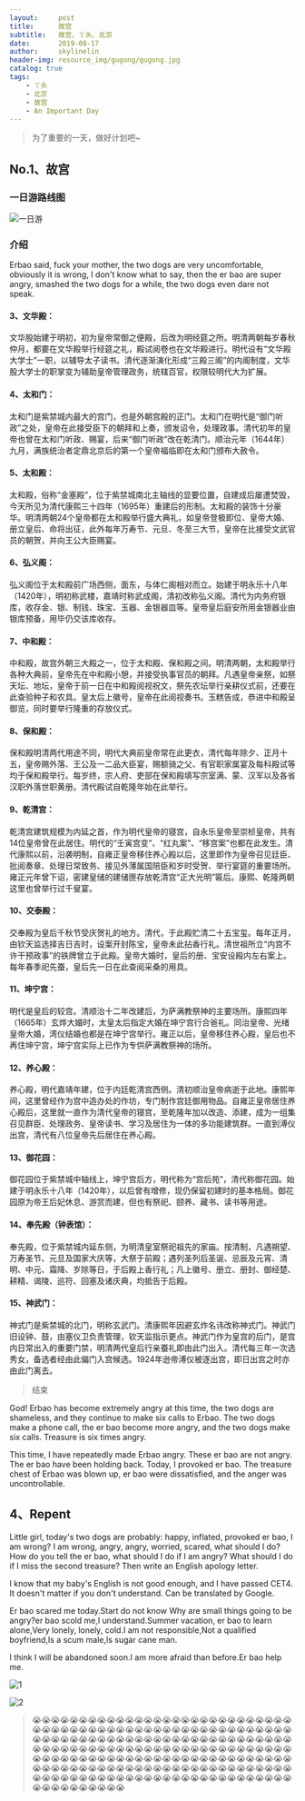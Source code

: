 ```yaml
---
layout:     post
title:      故宫
subtitle:   故宫、丫头、北京
date:       2019-08-17
author:     skylinelin
header-img: resource_img/gugong/gugong.jpg
catalog: true
tags:
    - 丫头
    - 北京
    - 故宫
    - An Important Day
---
```


> 为了重要的一天，做好计划吧~

## No.1、故宫

### 一日游路线图

![一日游](/resource_img/gugong/ggyl.png)

### 介绍

Erbao said, fuck your mother, the two dogs are very uncomfortable, obviously it is wrong, I don't know what to say, then the er bao are super angry, smashed the two dogs for a while, the two dogs even dare not speak.

#### 3、文华殿：

文华股始建于明初，初为皇帝常御之便殿，后改为明经筵之所。明清两朝每岁春秋仲月，都要在文华殿举行经筵之礼，殿试阅卷也在文华殿进行。明代设有“文华殿大学士”一职，以辅导太子读书。清代逐渐演化形成“三殿三阁”的内阁制度，文华股大学士的职掌变为辅助皇帝管理政务，统辖百官，权限较明代大为扩展。

#### 4、太和门：

太和门是紫禁城内最大的宫门，也是外朝宫殿的正门。太和门在明代是“御门听政”之处，皇帝在此接受臣下的朝拜和上奏，颁发诏令，处理政事。清代初年的皇帝也曾在太和门听政、赐宴，后来“御门听政”改在乾清门。顺治元年（1644年）九月，满族统治者定鼎北京后的第一个皇帝福临即在太和门颁布大赦令。

#### 5、太和殿：

太和殿，俗称“金塞殿”，位于紫禁城南北主轴线的显要位置，自建成后屡遭焚毁，今天所见为清代康熙三十四年（1695年）重建后的形制。太和殿的装饰十分豪华。明清两朝24个皇帝都在太和殿举行盛大典礼，如皇帝登极即位、皇帝大婚、册立皇后、命将出征，此外每年万寿节、元旦、冬至三大节，皇帝在比接受文武官员的朝贺，并向王公大臣赐宴。

#### 6、弘义阁：

弘义阁位于太和殿前广场西侧，面东，与体仁阁相对而立。始建于明永乐十八年（1420年），明初称武楼，嘉靖时称武成阁，清初改称弘义阁。清代为内务府银库，收存金、银、制钱、珠宝、玉器、金银器皿等。皇帝皇后庭安所用金银器业由银库预备，用毕仍交该库收存。

#### 7、中和殿：

中和殿，故宫外朝三大殿之一，位于太和殿、保和殿之间。明清两朝，太和殿举行各种大典前，皇帝先在中和殿小憩，并接受执事官员的朝拜。凡遇皇帝亲祭，如祭天坛、地坛，皇帝于前一日在中和殿阅视祝文，祭先农坛举行亲耕仪式前，还要在此查验种子和农具。皇太后上徽号，皇帝在此阅视奏书。玉糕告成，恭进中和殿呈御览，同时要举行隆重的存放仪式。

#### 8、保和殿：

保和殿明清两代用途不同，明代大典前皇帝常在此更衣，清代每年除夕、正月十五，皇帝赐外落、王公及一二品大臣宴，赐额骑之父、有官职家属宴及每科殿试等均于保和殿举行。每岁终，宗人府、吏部在保和殿填写宗室满、蒙、汉军以及各省汉职外落世职黄册。清代殿试自乾隆年始在此举行。

#### 9、乾清宫：

乾清宫建筑规模为内延之首，作为明代皇帝的寝宫，自永乐皇帝至崇桢皇帝，共有14位皇帝曾在此居住。明代的“壬寅宫变”、“红丸案”、“移宫案”也都在此发生。清代康熙以前，沿袭明制，自雍正皇帝移住养心殿以后，这里即作为皇帝召见廷臣、批阅奏章、处理日常致务、接见外薄属国陪臣和岁时受贺、举行宴筵的重要场所。雍正元年曾下诏，密建皇储的建储匣存放乾清宫“正大光明”匾后。康熙、乾隆两朝这里也曾举行过千叟宴。

#### 10、交泰殿：

交奉殿为皇后千秋节受庆贺礼的地方。清代，于此殿贮清二十五宝玺。每年正月，由钦天监选择吉日吉时，设案开封陈宝，皇帝未此拈香行礼。清世祖所立“内宫不许干预政事”的铁牌曾立于此殿。皇帝大婚时，皇后的册、宝安设殿内左右案上。每年春季祀先蚕，皇后先一日在此查阅采桑的用具。

#### 11、坤宁宫：

明代是皇后的较宫。清顺治十二年改建后，为萨满教祭神的主要场所。康熙四年（1665年）玄烨大婚时，太皇太后指定大婚在坤宁宫行合爸礼。同治皇帝、光绪皇帝大婚，湾仪结婚也都是在坤宁宫举行。雍正以后，皇帝移住养心殿，皇后也不再住坤宁宫，坤宁宫实际上已作为专供萨满教祭神的场所。

#### 12、养心殿：

养心殿，明代嘉靖年建，位于内廷乾清宫西侧。清初顺治皇帝病逝于此地。康熙年间，这里曾经作为宫中造办处的作坊，专门制作宫廷御用物品。自雍正皇帝居住养心殿后，这里就一直作为清代皇帝的寝宫，至乾隆年加以改造、添建，成为一组集召见群臣、处理政务、皇帝读书、学习及居住为一体的多功能建筑群。一直到溥仪出宫，清代有八位皇帝先后居住在养心殿。

#### 13、御花园：

御花园位于紫禁城中轴线上，坤宁宫后方，明代称为“宫后苑”，清代称御花园。始建于明永乐十八年（1420年），以后曾有增修，现仍保留初建时的基本格局。御花园原为帝王后妃休息、游赏而建，但也有祭祀、颐养、藏书、读书等用途。

#### 14、奉先殿（钟表馆）：

奉先殿，位于紫禁城内延东侧，为明清皇室祭祀祖先的家庙。按清制，凡遇朔望、万寿圣节、元旦及国家大庆等，大祭于前殿；遇列圣列后圣诞、忌辰及元宵、清明、中元、霜降、岁除等日，于后殿上香行礼；凡上徽号、册立、册封、御经楚、耕精、谒陵、巡符、回塞及诸庆典，均抵告于后殿。

#### 15、神武门：

神式门是紫禁城的北门，明称玄武门。清康熙年因避玄炸名讳改称神式门。神武门旧设钟、鼓，由塞仪卫负责管理，钦天监指示更点。神武门作为皇宫的后门，是宫内日常出入的重要门禁，明清两代皇后行亲蚕礼即由此门出入。清代每三年一次选秀女，备选者经由此偏门入宫候选。1924年逊帝溥仪被逐出宫，即日出宫之时亦由此门离去。

> 结束

God! Erbao has become extremely angry at this time, the two dogs are shameless, and they continue to make six calls to Erbao. The two dogs make a phone call, the er bao become more angry, and the two dogs make six calls. Treasure is six times angry.

This time, I have repeatedly made Erbao angry. These er bao are not angry. The er bao have been holding back. Today, I provoked er bao. The treasure chest of Erbao was blown up, er bao were dissatisfied, and the anger was uncontrollable.

## 4、Repent

Little girl, today's two dogs are probably: happy, inflated, provoked er bao, I am wrong? I am wrong, angry, angry, worried, scared, what should I do? How do you tell the er bao, what should I do if I am angry? What should I do if I miss the second treasure? Then write an English apology letter.

I know that my baby's English is not good enough, and I have passed CET4. It doesn't matter if you don't understand. Can be translated by Google.

Er bao scared me today.Start do not know Why are small things going to be angry?er bao scold me,I understand.Summer vacation, er bao to learn alone,Very lonely, lonely, cold.I am not responsible,Not a qualified boyfriend,Is a scum male,Is sugar cane man.

I think I will be abandoned soon.I am more afraid than before.Er bao help me.



![1](/resource_img/yt/wc.png)

![2](/resource_img/yt/l.png)



> 😭😭😭😭😭😭😭😭😭😭😭😭😭😭😭😭😭😭😭😭😭😭😭😭😭😭😭😭😭😭😭😭😭😭😭😭😭😭😭😭😭😭😭😭😭😭😭😭😭😭😭😭😭😭😭😭😭😭😭😭😭😭😭😭😭😭😭😭😭😭😭😭😭😭😭😭😭😭😭😭😭😭😭😭😭😭😭😭😭😭😭😭😭😭😭😭😭😭😭😭😭😭😭😭😭😭😭😭😭😭😭😭😭😭😭😭😭😭😭😭😭😭😭😭😭😭😭😭😭😭😭😭😭😭😭😭😭😭😭😭😭😭😭😭😭😭😭😭😭😭😭😭😭😭😭😭😭😭😭😭😭😭😭😭😭😭😭😭😭😭😭😭😭😭😭😭😭😭😭😭😭😭😭😭😭😭😭😭😭😭😭😭😭😭😭😭😭😭😭😭😭😭😭😭😭😭